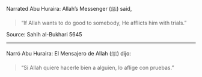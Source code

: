 Narrated Abu Huraira:
Allah’s Messenger (ﷺ) said,
> “If Allah wants to do good to somebody, He afflicts him with trials.” 

Source: Sahih al-Bukhari 5645

<hr>

Narró Abu Huraira:
El Mensajero de Allah (ﷺ) dijo:

> “Si Allah quiere hacerle bien a alguien, lo aflige con pruebas.”